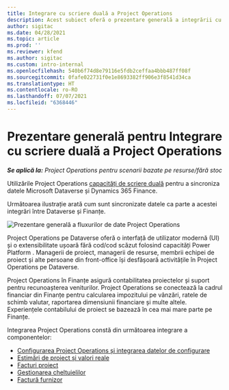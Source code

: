 ```yaml
---
title: Integrare cu scriere duală a Project Operations
description: Acest subiect oferă o prezentare generală a integrării cu scriere duală a Project Operations.
author: sigitac
ms.date: 04/28/2021
ms.topic: article
ms.prod: ''
ms.reviewer: kfend
ms.author: sigitac
ms.custom: intro-internal
ms.openlocfilehash: 540b6f74d8e79116e5fdb2ceffaa4bbb487ff08f
ms.sourcegitcommit: 0fafe022731f0e1e8693382ff906e3f8541d34ca
ms.translationtype: HT
ms.contentlocale: ro-RO
ms.lasthandoff: 07/07/2021
ms.locfileid: "6368446"
---
```

# <a name="project-operations-dual-write-integration-overview"></a>Prezentare generală pentru Integrare cu scriere duală a Project Operations

_**Se aplică la:** Project Operations pentru scenarii bazate pe resurse/fără stoc_

Utilizările Project Operations [capacități de scriere duală](/dynamics365/fin-ops-core/dev-itpro/data-entities/dual-write/dual-write-home-page) pentru a sincroniza datele Microsoft Dataverse și Dynamics 365 Finance.

Următoarea ilustrație arată cum sunt sincronizate datele ca parte a acestei integrări între Dataverse și Finanțe.

![Prezentare generală a fluxurilor de date Project Operations](./media/ProjectOperationsFlows.jpg)

Project Operations pe Dataverse oferă o interfață de utilizator modernă (UI) și o extensibilitate ușoară fără cod/cod scăzut folosind capacități Power Platform . Managerii de proiect, managerii de resurse, membrii echipei de proiect și alte persoane din front-office își desfășoară activitățile în Project Operations pe Dataverse.

Project Operations în Finanțe asigură contabilitatea proiectelor și suport pentru recunoașterea veniturilor. Project Operations se conectează la cadrul financiar din Finanțe pentru calcularea impozitului pe vânzări, ratele de schimb valutar, raportarea dimensiunii financiare și multe altele. Experiențele contabilului de proiect se bazează în cea mai mare parte pe Finanțe.

Integrarea Project Operations constă din următoarea integrare a componentelor:


- [Configurarea Project Operations și integrarea datelor de configurare](resource-dual-write-setup-integration.md) 
- [Estimări de proiect și valori reale](resource-dual-write-estimates-actuals.md)
- [Facturi proiect](resource-dual-write-project-invoice.md)
- [Gestionarea cheltuielilor](resource-dual-write-expense.md)
- [Factură furnizor](resource-dual-write-vendor-invoice.md)
